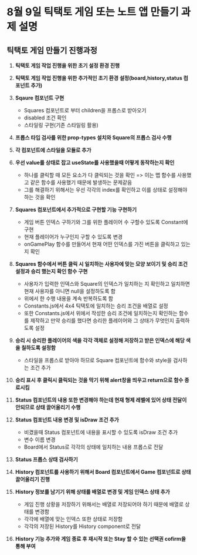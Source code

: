 # 8월 9일 틱택토 게임 또는 노트 앱 만들기 과제 설명

## 틱택토 게임 만들기 진행과정

1. **틱택토 게임 작업 진행을 위한 초기 설정 환경 진행**
2. **틱택토 게임 작업 진행을 위한 추가적인 초기 환경 설정(board,history,status 컴포넌트 추가)**
3. **Sqaure 컴포넌트 구현**

   - Squares 컴포넌트로 부터 children을 프롭스로 받아오기
   - disabled 조건 확인
   - 스타일링 구현(기존 스타일링 활용)

4. **프롭스 타입 검사를 위한 prop-types 설치와 Square의 프롭스 검사 수행**
5. **각 컴포넌트에 스타일을 모듈로 추가**
6. **우선 value를 상태로 잡고 useState를 사용했을때 어떻게 동작하는지 확인**

   - 하나를 클릭할 때 모든 요소가 다 클릭되는 것을 확인 => 이는 맵 함수를 사용했고 같은 함수를 사용했기 때문에 발생하는 문제같음
   - 그를 해결하기 위해서는 우선 각각의 index를 확인하고 이를 상태로 설정해야 하는 것을 확인

7. **Squares 컴포넌트에서 추가적으로 구현할 기능 구현하기**
   - 게임 버튼 인덱스 구하기와 그를 위한 플레이어 수 구할수 있도록 Constant에 구현
   - 현재 플레이어가 누구인지 구할 수 있도록 변경
   - onGamePlay 함수를 만들어서 현재 어떤 인덱스를 가진 버튼을 클릭하고 있는지 확인
8. **Squares 함수에서 버튼 클릭 시 일치하는 사용자에 맞는 모양 보이기 및 승리 조건 설정과 승리 했는지 확인 함수 구현**
   - 사용자가 입력한 인덱스와 Square의 인덱스가 일치하는 지 확인하고 일치하면 현재 사용자를 아니면 null을 설정하도록 함
   - 위에서 한 수행 내용을 계속 반복하도록 함
   - Constants.js에서 4x4 틱택토에 일치하는 승리 조건을 배열로 설정
   - 또한 Constants.js에서 위에서 작성한 승리 조건에 일치하는지 확인하는 함수를 제작하고 만약 승리를 했다면 승리한 플레이어와 그 상태가 무엇인지 출력하도록 설정
9. **승리 시 승리한 플레이어의 색을 각각 객체로 설정해 저장하고 받은 인덱스에 해당 색을 칠하도록 설정함**
   - 스타일을 프롭스로 받아야 하므로 Square 컴포넌트에 함수와 style을 검사하는 조건 추가
10. **승리 표시 후 클릭시 클릭되는 것을 막기 위해 alert창을 띄우고 return으로 함수 종료시킴**
11. **Status 컴포넌트의 내용 또한 변경해야 하는데 현재 형제 레벨에 있어 상태 전달이 안되므로 상태 끌어올리기 수행**
12. **Status 컴포넌트 내용 변경 및 isDraw 조건 추가**
    - 비겼을때 Status 컴포넌트에 내용을 표시할 수 있도록 isDraw 조건 추가
    - 변수 이름 변경
    - Board에서 Status로 각각의 상태에 일치하는 내용 프롭스로 전달
13. **Status 프롭스 상태 검사하기**
14. **History 컴포넌트를 사용하기 위해서 Board 컴포넌트에서 Game 컴포넌트로 상태 끌어올리기 진행**
15. **History 정보를 남기기 위해 상태를 배열로 변경 및 게임 인덱스 상태 추가**
    - 게임 진행 상황을 저장하기 위해서는 배열로 저장되어야 하기 때문에 배열로 상태를 변경함
    - 각각에 배열에 맞는 인덱스 또한 상태로 저장함
    - 각각의 저장된 History를 History component로 전달
16. **History 기능 추가와 게임 종료 후 재시작 또는 Stay 할 수 있는 선택권 cofirm을 통해 부여**

